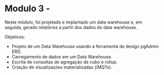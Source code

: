# Modulo 3 - 

Neste módulo, foi projetado e implantado um data warehouse e, em seguida, gerado relatórios a partir dos dados do data warehouse.

Objetivos:

- Projeto de um Data Warehouse usando a ferramenta de design pgAdmin ERD.
- Carregamento de dados em um Data Warehouse.
- Escrita de consultas de agregação de cubo e rollup.
- Criação de visualizações materializadas (/MQTs).